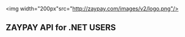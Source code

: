 <p align="center" style="margin-bottom:20px;">

<img width="200px"src="http://zaypay.com/images/v2/logo.png"/>

</p>

ZAYPAY API for .NET USERS
------------------------------
